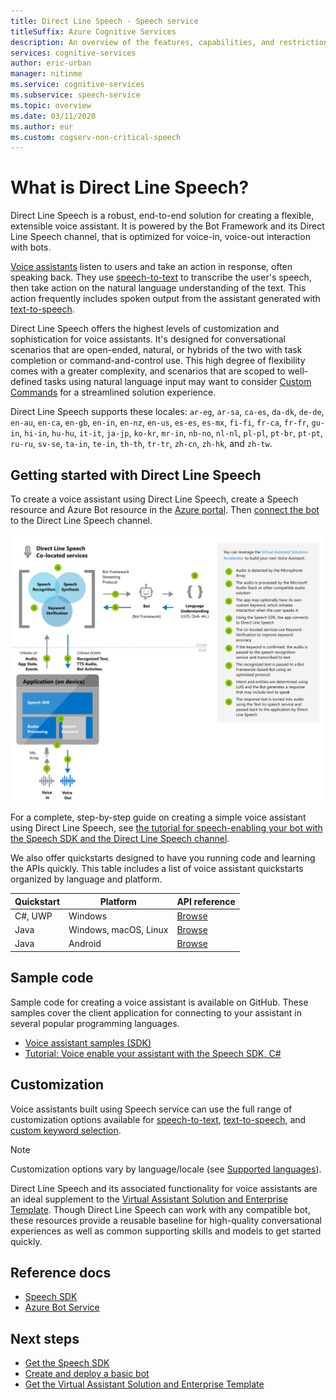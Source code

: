 ```yaml
---
title: Direct Line Speech - Speech service
titleSuffix: Azure Cognitive Services
description: An overview of the features, capabilities, and restrictions for Voice assistants using Direct Line Speech with the Speech Software Development Kit (SDK).
services: cognitive-services
author: eric-urban
manager: nitinme
ms.service: cognitive-services
ms.subservice: speech-service
ms.topic: overview
ms.date: 03/11/2020
ms.author: eur
ms.custom: cogserv-non-critical-speech
---
```


# What is Direct Line Speech?

Direct Line Speech is a robust, end-to-end solution for creating a flexible, extensible voice assistant. It is powered by the Bot Framework and its Direct Line Speech channel, that is optimized for voice-in, voice-out interaction with bots.

[Voice assistants](voice-assistants.md) listen to users and take an action in response, often speaking back. They use [speech-to-text](speech-to-text.md) to transcribe the user's speech, then take action on the natural language understanding of the text. This action frequently includes spoken output from the assistant generated with [text-to-speech](text-to-speech.md).

Direct Line Speech offers the highest levels of customization and sophistication for voice assistants. It's designed for conversational scenarios that are open-ended, natural, or hybrids of the two with task completion or command-and-control use. This high degree of flexibility comes with a greater complexity, and scenarios that are scoped to well-defined tasks using natural language input may want to consider [Custom Commands](custom-commands.md) for a streamlined solution experience.

Direct Line Speech supports these locales: `ar-eg`, `ar-sa`, `ca-es`, `da-dk`, `de-de`, `en-au`, `en-ca`, `en-gb`, `en-in`, `en-nz`, `en-us`, `es-es`, `es-mx`, `fi-fi`, `fr-ca`, `fr-fr`, `gu-in`, `hi-in`, `hu-hu`, `it-it`, `ja-jp`, `ko-kr`, `mr-in`, `nb-no`, `nl-nl`, `pl-pl`, `pt-br`, `pt-pt`, `ru-ru`, `sv-se`, `ta-in`, `te-in`, `th-th`, `tr-tr`, `zh-cn`, `zh-hk`, and `zh-tw`.

## Getting started with Direct Line Speech

To create a voice assistant using Direct Line Speech, create a Speech resource and Azure Bot resource in the [Azure portal](https://portal.azure.com). Then [connect the bot](/azure/bot-service/bot-service-channel-connect-directlinespeech) to the Direct Line Speech channel.

   ![Conceptual diagram of the Direct Line Speech orchestration service flow](media/voice-assistants/overview-directlinespeech.png "The Speech Channel flow")

For a complete, step-by-step guide on creating a simple voice assistant using Direct Line Speech, see [the tutorial for speech-enabling your bot with the Speech SDK and the Direct Line Speech channel](tutorial-voice-enable-your-bot-speech-sdk.md).

We also offer quickstarts designed to have you running code and learning the APIs quickly. This table includes a list of voice assistant quickstarts organized by language and platform.

| Quickstart | Platform | API reference |
|------------|----------|---------------|
| C#, UWP | Windows | [Browse](/dotnet/api/microsoft.cognitiveservices.speech) |
| Java | Windows, macOS, Linux | [Browse](/java/api/com.microsoft.cognitiveservices.speech) |
| Java | Android | [Browse](/java/api/com.microsoft.cognitiveservices.speech) |

## Sample code

Sample code for creating a voice assistant is available on GitHub. These samples cover the client application for connecting to your assistant in several popular programming languages.

* [Voice assistant samples (SDK)](https://aka.ms/csspeech/samples/#voice-assistants-quickstarts)
* [Tutorial: Voice enable your assistant with the Speech SDK, C#](tutorial-voice-enable-your-bot-speech-sdk.md)

## Customization

Voice assistants built using Speech service can use the full range of customization options available for [speech-to-text](speech-to-text.md), [text-to-speech](text-to-speech.md), and [custom keyword selection](./custom-keyword-basics.md).

> [!NOTE]
> Customization options vary by language/locale (see [Supported languages](./language-support.md?tabs=stt)).

Direct Line Speech and its associated functionality for voice assistants are an ideal supplement to the [Virtual Assistant Solution and Enterprise Template](/azure/bot-service/bot-builder-enterprise-template-overview). Though Direct Line Speech can work with any compatible bot, these resources provide a reusable baseline for high-quality conversational experiences as well as common supporting skills and models to get started quickly.

## Reference docs

* [Speech SDK](./speech-sdk.md)
* [Azure Bot Service](/azure/bot-service/)

## Next steps

* [Get the Speech SDK](speech-sdk.md)
* [Create and deploy a basic bot](/azure/bot-service/bot-builder-tutorial-basic-deploy)
* [Get the Virtual Assistant Solution and Enterprise Template](https://github.com/Microsoft/AI)
